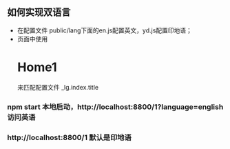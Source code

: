 ## 如何实现双语言
* 在配置文件 public/lang下面的en.js配置英文，yd.js配置印地语；
* 页面中使用 <h1 data-lg='lg_index_title'>Home1</h1> 来匹配配置文件 _lg.index.title

### npm start 本地启动，http://localhost:8800/1?language=english 访问英语

### http://localhost:8800/1 默认是印地语